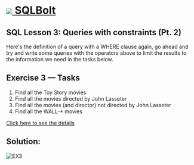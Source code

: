 # [<img src="https://sqlbolt.com/cs/images/favicon.png"/> SQLBolt](https://sqlbolt.com/)

## SQL Lesson 3: Queries with constraints (Pt. 2)
Here's the definition of a query with a WHERE clause again, go ahead and try and write some queries with the operators above to limit the results to the information we need in the tasks below.

## Exercise 3 — Tasks
1. Find all the Toy Story movies
2. Find all the movies directed by John Lasseter
3. Find all the movies (and director) not directed by John Lasseter
4. Find all the WALL-* movies

[Click here to see the details](https://sqlbolt.com/lesson/select_queries_with_constraints_pt_2)

## Solution:
![EX3](./Ex3.gif)